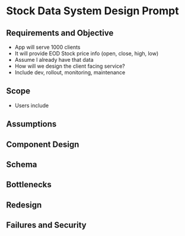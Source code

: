 # Stock Data System Design Prompt

## Requirements and Objective
- App will serve 1000 clients
- It will provide EOD Stock price info (open, close, high, low)
- Assume I already have that data
- How will we design the client facing service?
- Include dev, rollout, monitoring, maintenance 

## Scope
- Users include 

## Assumptions

## Component Design

## Schema

## Bottlenecks

## Redesign

## Failures and Security
